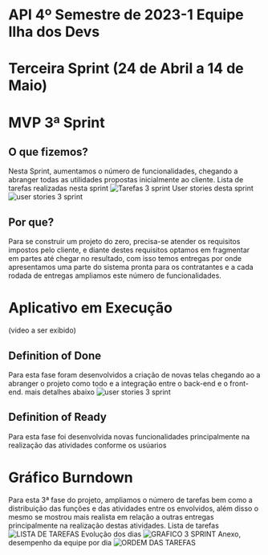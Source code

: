 # API 4º Semestre de 2023-1 Equipe Ilha dos Devs

# Terceira Sprint (24 de Abril a 14 de Maio)

# MVP 3ª Sprint 

## O que fizemos?
Nesta Sprint, aumentamos o número de funcionalidades, chegando a abranger todas as utilidades propostas inicialmente ao cliente.
Lista de tarefas realizadas nesta sprint
![Tarefas 3 sprint](https://github.com/DevIsland-API/Readme/assets/67759198/6e0c614d-52e9-49cb-882a-b48e550cccbf)
User stories desta sprint
![user stories 3 sprint](https://github.com/DevIsland-API/Readme/assets/67759198/36ba0a25-9624-4ea0-9ecb-5104d0edb4fb)

## Por que?
Para se construir um projeto do zero, precisa-se atender os requisitos impostos pelo cliente, e diante destes requisitos optamos em fragmentar em partes até chegar no resultado, com isso temos entregas por onde apresentamos uma parte do sistema pronta para os contratantes e a cada rodada de entregas ampliamos este número de funcionalidades.

# Aplicativo em Execução
(video a ser exibido)

## Definition of Done
Para esta fase foram desenvolvidos a criação de novas telas chegando ao a abranger o projeto como todo e a integração entre o back-end e o front-end. mais detalhes abaixo
![user stories 3 sprint](https://github.com/DevIsland-API/Readme/assets/67759198/36ba0a25-9624-4ea0-9ecb-5104d0edb4fb)

## Definition of Ready
Para esta fase foi desenvolvida novas funcionalidades principalmente na realização das atividades conforme os usúarios

# Gráfico Burndown
Para esta 3ª fase do projeto, ampliamos o número de tarefas bem como a distribuição das funções e das atividades entre os envolvidos, além disso o mesmo se mostrou mais realista em relação a outras entregas principalmente na realização destas atividades. 
Lista de tarefas
![LISTA DE TAREFAS](https://github.com/DevIsland-API/Readme/assets/67759198/99abbcf4-76a6-4e86-975f-fd5c2825696a)
Evolução dos dias
![GRAFICO 3 SPRINT](https://github.com/DevIsland-API/Readme/assets/67759198/041d0269-4ffc-48bc-b311-e2d4d78ea50b)
Anexo, desempenho da equipe por dia
![ORDEM DAS TAREFAS](https://github.com/DevIsland-API/Readme/assets/67759198/a2e2af6f-65fd-4362-aace-a0f5b62e973a)
